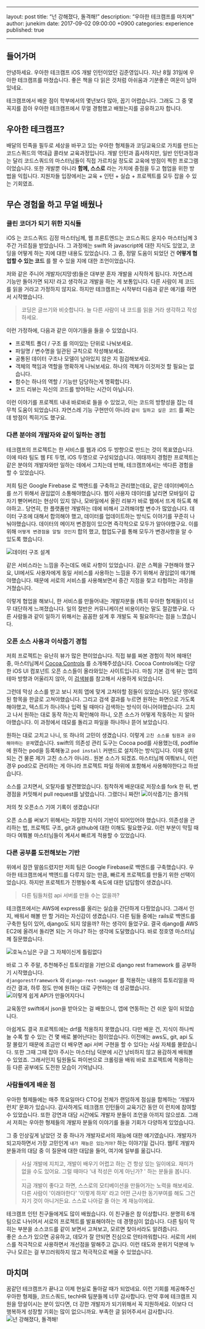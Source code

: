 - - - -
layout: post
title:  “넌 강해졌다, 돌격해!”
description: “우아한 테크캠프를 마치며”
author: junekim
date:   2017-09-02 09:00:00 +0900
categories: experience
published: true
- - - -
## 들어가며
안녕하세요. 우아한 테크캠프 iOS 개발 인턴이었던 김준영입니다. 지난 8월 31일에 우아한 테크캠프를 마쳤습니다.  좋은 책을 다 읽은 것처럼 아쉬움과 기분좋은 여운이 남아있네요.

테크캠프에서 배운 점이 학부에서의 몇년보다 많아, 꼽기 어렵습니다.
그래도 그 중 몇 꼭지를 꼽아  우아한 테크캠프에서 무얼 경험했고 배웠는지를 공유하고자 합니다.

## 우아한 테크캠프?
배달의 민족을 필두로 세상을 바꾸고 있는 우아한 형제들과
코딩교육으로 가치를 만드는 코드스쿼드의 역대급 콜라보 교육과정입니다.
개발 인턴과 흡사하지만, 일반 인턴과정과는 달리 코드스쿼드의 마스터님들이 직접 가르치실 정도로
교육에 방점이 찍힌 프로그램이었습니다.
또한 개발뿐 아니라 **함께, 스스로** 라는 가치에 중점을 두고 협업을 위한 방법을 익힙니다.
지원자들 입장에서는 교육 + 인턴 + 실습 + 프로젝트를 모두 잡을 수 있는 기회였죠.

## 무슨 경험을 하고 무얼 배웠나

### 클린 코더가 되기 위한 지식들
iOS 는 코드스쿼드 김정 마스터님께, 웹 프론트엔드는 코드스쿼드 윤지수 마스터님께 3주간 가르침을 받았습니다.  그 과정에는 swift 와 javascript에 대한 지식도 있었고, 코딩을 어떻게 하는 지에 대한 내용도 있었습니다.
그 중, 정말 도움이 되었던 건 **어떻게 협업할 수 있는 코드** 를 짤 수 있을 지에 대한 조언이었습니다.

저와 같은 주니어 개발자(지망생)들은 대부분 혼자 개발을 시작하게 됩니다.
자연스레 기능만 돌아가면 되지! 라고 생각하고 개발을 하는 게 보통입니다. 다른 사람이 제 코드를 읽을 거라고 가정하지 않지요. 하지만 테크캠프는 시작부터 다음과 같은 얘기를 하면서 시작했습니다.

> 코딩은 글쓰기와 비슷합니다. 늘 다른 사람이 내 코드를 읽을 거라 생각하고 작성하세요.  

이런 가정하에, 다음과 같은 이야기들을 들을 수 있었습니다.

* 프로젝트 폴더 / 구조 를 의미있는 단위로 나눠보세요.
* 파일명 / 변수명을 일관된 규칙으로 작성해보세요.
* 공통된 데이터 구조나 모델이 남아있지 않은 지 점검해보세요.
* 객체의 책임과 역할을 명확하게 나눠보세요. 하나의 객체가 이것저것 할 필요는 없습니다.
* 함수는 하나의 역할 / 기능만 담당하는게 명확합니다.
* 코드 리뷰는 자신의 코드를 방어하는 시간이 아닙니다.

이런 이야기를 프로젝트 내내 바로바로 들을 수 있었고, 이는 코드의 방향성을 잡는 데 무척 도움이 되었습니다.
자연스레 기능 구현만이 아니라  `같이 일하고 싶은 코드` 를 짜는데 방점이 찍히기도 했구요.

### 다른 분야의 개발자와 같이 일하는 경험
테크캠프의 프로젝트는 한 서비스를 웹과 iOS 두 방향으로 만드는 것이 목표였습니다. 이에 따라 팀도 웹 FE 두명, iOS 두명으로 구성되었습니다. 여태까지 경험한 프로젝트는 같은 분야의 개발자와만 일하는 데에서 그치는데 반해, 테크캠프에서는 색다른 경험을 할 수 있었습니다.

저희 팀은 Google Firebase 로 백엔드를 구축하고 관리했는데요, 같은 데이터베이스를 쓰기 위해서 끊임없이 소통해야했습니다. 웹이 사용자 데이터를 날리면 모바일이 갑자기 뻗어버리는 현상이 있지 않나, 모바일에서 올린 리뷰가 바로 웹에서 뜨게 하도록 해야하고.. 당연히, 한 플랫폼만 개발하는 데에 비해서 고려해야할 변수가 많았습니다. 데이터 구조에 대해서 합의해야 했고, 데이터를 업데이트하는 방식도 이야기를 꾸준히 나눠야했습니다. 데이터의 메이저 변경점이 있으면 즉각적으로 모두가 알아야했구요. 이를 위해 `어떻게 변경점을 알릴 것인지` 합의 했고, 협업도구를 통해 모두가 변경사항을 알 수 있도록 했습니다.

![](2017-09-02/src.png "데이터 구조 설계")

같은 서비스라는 느낌을 주는데도 애로 사항이 있었습니다. 같은 스펙을 구현해야 했구요, UI에서도 사용자에게 동일 서비스를 사용하는 느낌을 주기 위해서 끊임없이 얘기해야했습니다. 때문에 서로의 서비스를 사용해보면서 중간 지점을 찾고 타협하는 과정을 거쳤습니다.

이렇게 협업을 해보니, 한 서비스를 만들어내는 개발자분들 (특히 우아한 형제들)이 너무 대단하게 느껴졌습니다. 일의 절반은 커뮤니케이션 비용이라는 말도 절감했구요. 다른 사람들과 같이 일하기 위해서는 꼼꼼한 설계 후 개발도 꼭 필요하다는 점을 느꼈습니다.

### 오픈 소스 사용과 이삭줍기 경험
저희 프로젝트는  유난히 뷰가 많은 편이었습니다. 직접 뷰를 짜본 경험이 적어 헤매던 중,  마스터님께서 [Cocoa Controls](https://www.cocoacontrols.com/)  를  소개해주셨습니다. Cocoa Controls에는 다양한 iOS UI 컴포넌트 오픈 소스들이 올라와있는 사이트입니다. 마침  기본 검색 뷰는  앱의 테마 방향과 어울리지 않아, 이 [검색뷰](https://github.com/younatics/YNSearch)를 참고해서 사용하게 되었습니다.

그런데 막상 소스를 받고 보니 저희 앱에 맞게 고쳐야할 점들이 있었습니다. 일단 영어로 된 항목을 한글로 고쳐야했습니다. 그리고 검색 결과를 누르면 원하는 화면으로 가도록 해야했고, 텍스트가 하나하나 입력 될 때마다 검색하는 방식이 아니어야했습니다. 고치고 나서 원하는 대로 동작 하는지 확인해야 하니, 오픈 소스가 어떻게 작동하는 지 알아야했습니다. 이 과정에서 데모를 돌리고 파일을 하나하나 뜯어 보았습니다.

원하는 대로 고치고 나니, 또 하나의 고민이 생겼습니다. 이렇게 `고친 소스를 팀원과 공유해야하는 문제`였습니다. swift의 의존성 관리 도구는 Cocoa pod를 사용했는데, podfile에 원하는 pod을 등록해놓고 `pod install` 커맨드로 설치하는 방식입니다. 이때 설치되는 건 물론 제가 고친 소스가 아니라..  원본 소스가 되겠죠. 마스터님께  여쭤보니, 이런 경우  pod으로 관리하는 게 아니라 프로젝트 파일 하위에 포함해서 사용해야한다고 하셨습니다.

소스를 고치면서, 오탈자를 발견했었습니다. 침착하게 배운대로 저장소를 fork 한 뒤, 변경점을 커밋해서 pull request를 날렸습니다. 그랬더니 짜잔!
![](2017-09-02/src1.png "이삭줍기는 즐거워")

저의 첫 오픈소스 기여 기록이 생겼습니다!

오픈 소스를 써보기 위해서는 자잘한 지식이 기반이 되어있어야 했습니다. 의존성을 관리하는 법, 프로젝트 구조, git과 github에 대한 이해도 필요했구요. 이런 부분이 막힐 때마다 여쭤볼 마스터님들이 계셔서 빠르게 적용할 수 있었습니다.

### 다른 공부를 도전해보는 기반
위에서 잠깐 말씀드렸지만 저희 팀은 Google Firebase로 백엔드를 구축했습니다. 우아한 테크캠프에서 백엔드를 다루지 않는 만큼, 빠르게 프로젝트를 만들기 위한 선택이었습니다. 하지만 프로젝트가 진행될수록 속도에 대한 답답함이 생겼습니다.

> 다른 팀들처럼 api 서버를 만들 수는 없을까?   

테크캠프에서는 AWS에 express를 올리는 실습을 간단하게 다뤘었습니다. 그래서 인지, 배워서 해볼 만 할 거라는 자신감이 생겼습니다. 다른 팀들 중에는 rails로 백엔드를 구축한 팀이 있어, django도 되지 않을까? 하는 생각이 들었구요. 결국 django를 AWS  EC2에 올려서 돌리면 되는 거 아냐? 하는 생각에 도달했습니다. 바로 정호영 마스터님께 질문했습니다.

![](2017-09-02/src2.png "호눅스님은 구글 그 자체이신게 틀림없다")

바로 그 주 주말, 추천해주신 튜토리얼을 기반으로 django rest framework 를 공부하기 시작했습니다.  
`djangorestframework` 와 `django-rest-swagger` 를 적용하는 내용의 튜토리얼을 따라간 결과, 하루 정도 만에 원하는 대로 구현하는 데 성공했습니다.
![](2017-09-02/src3.png "이렇게 쉽게 API가 만들어지다니")

교육동안 swift에서 json을 받아오는 걸 배웠으니, 앱에 연동하는 건 쉬운 일이 되었습니다.

아쉽게도 결국 프로젝트에는 drf를 적용하지 못했습니다. 다만 배운 건, 지식이 하나씩 늘 수록 할 수 있는 건 몇 배로 불어난다는 점이었습니다. 이전에는 aws도, git, api 도 잘 몰랐기 때문에 조금만 더 배우면 api 서버 구현을  할 수 있다는 사실 자체를  몰랐습니다. 또한 그때 그때 잡아 주시는 마스터님 덕분에 시간 낭비하지 않고 용감하게 배워볼 수 있었죠. 그래서인지 팀원들도 파이썬으로 크롤링을 배워 바로  프로젝트에 적용하는 등 다른 공부에도 도전한 모습이 기억납니다.

### 사람들에게 배운 점
우아한 형제들에는 매주 목요일마다 CTO실 전체가 랜덤하게 점심을 함께하는 ‘개발자 런치’ 문화가 있습니다. 감사하게도 테크캠프 인턴들이 교육기간 동안 이 런치에 참여할 수 있었습니다. 또한 강연과 대담 시간에도 개발자 분들이 조언을 아끼지 않으셨죠. 그래서 저희는 우아한 형제들의 개발자 분들의 이야기를 들을 기회가 다양하게 있었습니다.

그 중 인상깊게 남았던 것 중 하나가 개발자로서의 재능에 대한 얘기였습니다.
개발자가 되고자하면서 가장 고민인게 `내가 재능은 있는거야?` 하는 이야기일 겁니다.
웹FE 개발자분들과의 대담 중 이 질문에 대한 대답을 들어, 여기에 일부를 옮깁니다.

> 사실 개발에 지치고, 개발이 배우기 어렵고 하는 건 항상 있는 일이에요. 재미가 없을 수도 있어요. 그럴 때마다  '내 적성은 이게 아닌가? ' 하는 분들을 봅니다.  
> …  
> 지금 개발이 좋다고 하면, 스스로의 모티베이션을 만들어가는 노력을 해보세요. 다른 사람이 '이래야한다' '이렇게 하자' 라고 어떤 근사한 동기부여를 해도 그건 자기 것이 아니거든요. 스스로 나아갈 줄 아는 게 재능이에요.  

테크캠프 인턴 친구들에게도 많이 배웠습니다.
이 친구들은 참 이상합니다. 분명히 6개 팀으로 나뉘어서 서로의 프로젝트를 발표해야하는 데 경쟁심이 없습니다.
다른 팀이 막히는 부분을 소스코드를 같이 보면서 고쳐보고, 모르면 찾아서라도 알려줍니다.  
좋은 소스가 있으면 공유하고, 데모가 잘 안되면 진심으로 안타까워합니다.
서로의 서비스를 적극적으로 사용하면서 개선점을 말해주고 갑니다.
이런 태도와 분위기 덕분에 누구나 모르는 걸 부끄러워하지 않고 적극적으로 배울 수 있었습니다.

## 마치며
꿈같던 테크캠프가 끝나고 이제 현실로 돌아갈 때가 되었네요.
이런 기회를 제공해주신 우아한 형제들, 코드스쿼드, techHR 팀분들께 너무 감사합니다.
만약 후에 테크캠프 지원을 망설이시는 분이 있다면, 더 강한 개발자가 되기위해서 꼭 지원하세요.
이보다 더 행복하게 성장할 기회는 많이 없으니까요.
부족한 글 읽어주셔서 감사합니다.
![](2017-09-02/woowa.jpeg "넌 강해졌다, 돌격해!")
